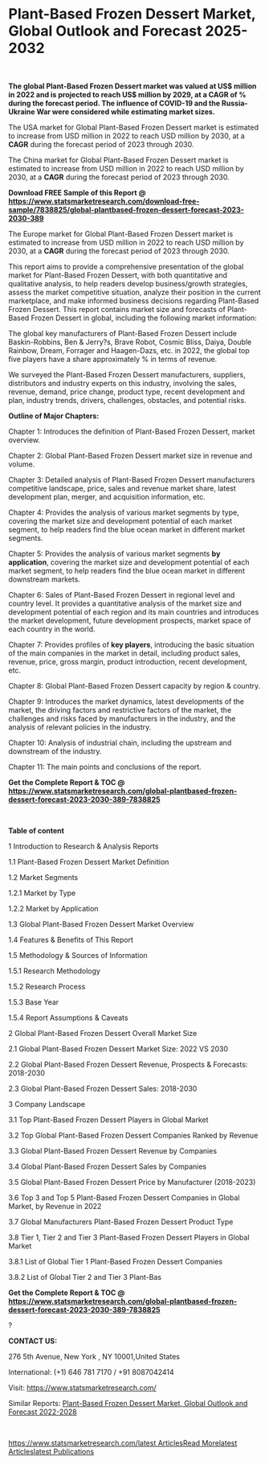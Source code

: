 <h1>Plant-Based Frozen Dessert Market, Global Outlook and Forecast 2025-2032</h1><br/><p><strong>The global Plant-Based Frozen Dessert market was valued at US$ million in 2022 and is projected to reach US$ million by 2029, at a <strong>CAGR</strong> of % during the forecast period. The influence of COVID-19 and the Russia-Ukraine War were considered while estimating market sizes.</strong></p>
 
 
 
 <p>The USA market for Global Plant-Based Frozen Dessert market is estimated to increase from USD million in 2022 to reach USD million by 2030, at a <strong>CAGR</strong> during the forecast period of 2023 through 2030.</p>
 
 
 
 <p>The China market for Global Plant-Based Frozen Dessert market is estimated to increase from USD million in 2022 to reach USD million by 2030, at a <strong>CAGR</strong> during the forecast period of 2023 through 2030.</p>
 
 
 
 <p><strong>Download FREE Sample of this Report @ <a href="https://www.statsmarketresearch.com/download-free-sample/7838825/global-plantbased-frozen-dessert-forecast-2023-2030-389">https://www.statsmarketresearch.com/download-free-sample/7838825/global-plantbased-frozen-dessert-forecast-2023-2030-389</a></strong></p>
 
 
 
 <p>The Europe market for Global Plant-Based Frozen Dessert market is estimated to increase from USD million in 2022 to reach USD million by 2030, at a <strong>CAGR</strong> during the forecast period of 2023 through 2030.</p>
 
 
 
 <p>This report aims to provide a comprehensive presentation of the global market for Plant-Based Frozen Dessert, with both quantitative and qualitative analysis, to help readers develop business/growth strategies, assess the market competitive situation, analyze their position in the current marketplace, and make informed business decisions regarding Plant-Based Frozen Dessert. This report contains market size and forecasts of Plant-Based Frozen Dessert in global, including the following market information:</p>
 
 
 
 <p>The global key manufacturers of Plant-Based Frozen Dessert include Baskin-Robbins, Ben & Jerry?s, Brave Robot, Cosmic Bliss, Daiya, Double Rainbow, Dream, Forrager and Haagen-Dazs, etc. in 2022, the global top five players have a share approximately % in terms of revenue.</p>
 
 
 
 <p>We surveyed the Plant-Based Frozen Dessert manufacturers, suppliers, distributors and industry experts on this industry, involving the sales, revenue, demand, price change, product type, recent development and plan, industry trends, drivers, challenges, obstacles, and potential risks.</p>
 
 
 
 <p><strong>Outline of Major Chapters:</strong></p>
 
 
 
 <p>Chapter 1: Introduces the definition of Plant-Based Frozen Dessert, market overview.</p>
 
 
 
 <p>Chapter 2: Global Plant-Based Frozen Dessert market size in revenue and volume.</p>
 
 
 
 <p>Chapter 3: Detailed analysis of Plant-Based Frozen Dessert manufacturers competitive landscape, price, sales and revenue market share, latest development plan, merger, and acquisition information, etc.</p>
 
 
 
 <p>Chapter 4: Provides the analysis of various market segments by type, covering the market size and development potential of each market segment, to help readers find the blue ocean market in different market segments.</p>
 
 
 
 <p>Chapter 5: Provides the analysis of various market segments <strong>by application</strong>, covering the market size and development potential of each market segment, to help readers find the blue ocean market in different downstream markets.</p>
 
 
 
 <p>Chapter 6: Sales of Plant-Based Frozen Dessert in regional level and country level. It provides a quantitative analysis of the market size and development potential of each region and its main countries and introduces the market development, future development prospects, market space of each country in the world.</p>
 
 
 
 <p>Chapter 7: Provides profiles of <strong>key players</strong>, introducing the basic situation of the main companies in the market in detail, including product sales, revenue, price, gross margin, product introduction, recent development, etc.</p>
 
 
 
 <p>Chapter 8: Global Plant-Based Frozen Dessert capacity by region & country.</p>
 
 
 
 <p>Chapter 9: Introduces the market dynamics, latest developments of the market, the driving factors and restrictive factors of the market, the challenges and risks faced by manufacturers in the industry, and the analysis of relevant policies in the industry.</p>
 
 
 
 <p>Chapter 10: Analysis of industrial chain, including the upstream and downstream of the industry.</p>
 
 
 
 <p>Chapter 11: The main points and conclusions of the report.</p>
 
 
 
 <div><b>Get the Complete Report & TOC @ <a href="https://www.statsmarketresearch.com/global-plantbased-frozen-dessert-forecast-2023-2030-389-7838825">https://www.statsmarketresearch.com/global-plantbased-frozen-dessert-forecast-2023-2030-389-7838825</a></b></div>
 
 
 
 <p><br />
 
 <b>Table of content</b></p>
 
 
 
 <p>1 Introduction to Research & Analysis Reports<br />
 
 1.1 Plant-Based Frozen Dessert Market Definition<br />
 
 1.2 Market Segments<br />
 
 1.2.1 Market by Type<br />
 
 1.2.2 Market by Application<br />
 
 1.3 Global Plant-Based Frozen Dessert Market Overview<br />
 
 1.4 Features & Benefits of This Report<br />
 
 1.5 Methodology & Sources of Information<br />
 
 1.5.1 Research Methodology<br />
 
 1.5.2 Research Process<br />
 
 1.5.3 Base Year<br />
 
 1.5.4 Report Assumptions & Caveats<br />
 
 2 Global Plant-Based Frozen Dessert Overall Market Size<br />
 
 2.1 Global Plant-Based Frozen Dessert Market Size: 2022 VS 2030<br />
 
 2.2 Global Plant-Based Frozen Dessert Revenue, Prospects & Forecasts: 2018-2030<br />
 
 2.3 Global Plant-Based Frozen Dessert Sales: 2018-2030<br />
 
 3 Company Landscape<br />
 
 3.1 Top Plant-Based Frozen Dessert Players in Global Market<br />
 
 3.2 Top Global Plant-Based Frozen Dessert Companies Ranked by Revenue<br />
 
 3.3 Global Plant-Based Frozen Dessert Revenue by Companies<br />
 
 3.4 Global Plant-Based Frozen Dessert Sales by Companies<br />
 
 3.5 Global Plant-Based Frozen Dessert Price by Manufacturer (2018-2023)<br />
 
 3.6 Top 3 and Top 5 Plant-Based Frozen Dessert Companies in Global Market, by Revenue in 2022<br />
 
 3.7 Global Manufacturers Plant-Based Frozen Dessert Product Type<br />
 
 3.8 Tier 1, Tier 2 and Tier 3 Plant-Based Frozen Dessert Players in Global Market<br />
 
 3.8.1 List of Global Tier 1 Plant-Based Frozen Dessert Companies<br />
 
 3.8.2 List of Global Tier 2 and Tier 3 Plant-Bas</p>
 
 
 
 <div><b>Get the Complete Report & TOC @ <a href="https://www.statsmarketresearch.com/global-plantbased-frozen-dessert-forecast-2023-2030-389-7838825">https://www.statsmarketresearch.com/global-plantbased-frozen-dessert-forecast-2023-2030-389-7838825</a></b></div>
 
 
 
 <p>? </p>
 
 
 
 <p><b>CONTACT US:</b><br />
 
 276 5th Avenue, New York , NY 10001,United States<br />
 
 International: (+1) 646 781 7170 / +91 8087042414<br />
 
 Visit: <a href="https://www.statsmarketresearch.com/">https://www.statsmarketresearch.com/</a><br />
 
 Similar Reports: <a href="https://www.statsmarketresearch.com/global-plantbased-frozen-dessert-forecast-2023-2030-389-7838825">Plant-Based Frozen Dessert Market, Global Outlook and Forecast 2022-2028</a><br />
 
 <br />
 
 <a href="https://gyeongbokgung.com">https://www.statsmarketresearch.com/</a><a href="https://hallyeomaritime.com">latest Articles</a><a href="https://jingwansa.com">Read More</a><a href="https://nguoiviet.jp/">latest Articles</a><a href="https://www.intelmarketresearch.com/">latest Publications</a></p>